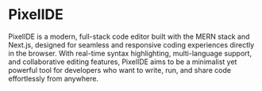 # PixelIDE

PixelIDE is a modern, full-stack code editor built with the MERN stack and Next.js, designed for seamless and responsive coding experiences directly in the browser. With real-time syntax highlighting, multi-language support, and collaborative editing features, PixelIDE aims to be a minimalist yet powerful tool for developers who want to write, run, and share code effortlessly from anywhere.